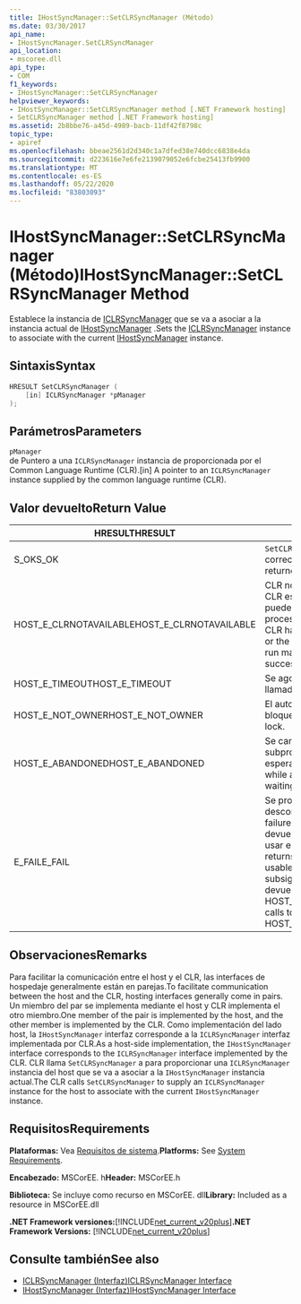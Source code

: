 ```yaml
---
title: IHostSyncManager::SetCLRSyncManager (Método)
ms.date: 03/30/2017
api_name:
- IHostSyncManager.SetCLRSyncManager
api_location:
- mscoree.dll
api_type:
- COM
f1_keywords:
- IHostSyncManager::SetCLRSyncManager
helpviewer_keywords:
- IHostSyncManager::SetCLRSyncManager method [.NET Framework hosting]
- SetCLRSyncManager method [.NET Framework hosting]
ms.assetid: 2b8bbe76-a45d-4989-bacb-11df42f8798c
topic_type:
- apiref
ms.openlocfilehash: bbeae2561d2d340c1a7dfed38e740dcc6838e4da
ms.sourcegitcommit: d223616e7e6fe2139079052e6fcbe25413fb9900
ms.translationtype: MT
ms.contentlocale: es-ES
ms.lasthandoff: 05/22/2020
ms.locfileid: "83803093"
---
```

# <a name="ihostsyncmanagersetclrsyncmanager-method"></a><span data-ttu-id="11c48-102">IHostSyncManager::SetCLRSyncManager (Método)</span><span class="sxs-lookup"><span data-stu-id="11c48-102">IHostSyncManager::SetCLRSyncManager Method</span></span>
<span data-ttu-id="11c48-103">Establece la instancia de [ICLRSyncManager](../../../../docs/framework/unmanaged-api/hosting/iclrsyncmanager-interface.md) que se va a asociar a la instancia actual de [IHostSyncManager](ihostsyncmanager-interface.md) .</span><span class="sxs-lookup"><span data-stu-id="11c48-103">Sets the [ICLRSyncManager](../../../../docs/framework/unmanaged-api/hosting/iclrsyncmanager-interface.md) instance to associate with the current [IHostSyncManager](ihostsyncmanager-interface.md) instance.</span></span>  
  
## <a name="syntax"></a><span data-ttu-id="11c48-104">Sintaxis</span><span class="sxs-lookup"><span data-stu-id="11c48-104">Syntax</span></span>  
  
```cpp  
HRESULT SetCLRSyncManager (  
    [in] ICLRSyncManager *pManager  
);  
```  
  
## <a name="parameters"></a><span data-ttu-id="11c48-105">Parámetros</span><span class="sxs-lookup"><span data-stu-id="11c48-105">Parameters</span></span>  
 `pManager`  
 <span data-ttu-id="11c48-106">de Puntero a una `ICLRSyncManager` instancia de proporcionada por el Common Language Runtime (CLR).</span><span class="sxs-lookup"><span data-stu-id="11c48-106">[in] A pointer to an `ICLRSyncManager` instance supplied by the common language runtime (CLR).</span></span>  
  
## <a name="return-value"></a><span data-ttu-id="11c48-107">Valor devuelto</span><span class="sxs-lookup"><span data-stu-id="11c48-107">Return Value</span></span>  
  
|<span data-ttu-id="11c48-108">HRESULT</span><span class="sxs-lookup"><span data-stu-id="11c48-108">HRESULT</span></span>|<span data-ttu-id="11c48-109">Descripción</span><span class="sxs-lookup"><span data-stu-id="11c48-109">Description</span></span>|  
|-------------|-----------------|  
|<span data-ttu-id="11c48-110">S_OK</span><span class="sxs-lookup"><span data-stu-id="11c48-110">S_OK</span></span>|<span data-ttu-id="11c48-111">`SetCLRSyncManager`se devolvió correctamente.</span><span class="sxs-lookup"><span data-stu-id="11c48-111">`SetCLRSyncManager` returned successfully.</span></span>|  
|<span data-ttu-id="11c48-112">HOST_E_CLRNOTAVAILABLE</span><span class="sxs-lookup"><span data-stu-id="11c48-112">HOST_E_CLRNOTAVAILABLE</span></span>|<span data-ttu-id="11c48-113">CLR no se ha cargado en un proceso o CLR está en un estado en el que no puede ejecutar código administrado ni procesar la llamada correctamente.</span><span class="sxs-lookup"><span data-stu-id="11c48-113">The CLR has not been loaded into a process, or the CLR is in a state in which it cannot run managed code or process the call successfully.</span></span>|  
|<span data-ttu-id="11c48-114">HOST_E_TIMEOUT</span><span class="sxs-lookup"><span data-stu-id="11c48-114">HOST_E_TIMEOUT</span></span>|<span data-ttu-id="11c48-115">Se agotó el tiempo de espera de la llamada.</span><span class="sxs-lookup"><span data-stu-id="11c48-115">The call timed out.</span></span>|  
|<span data-ttu-id="11c48-116">HOST_E_NOT_OWNER</span><span class="sxs-lookup"><span data-stu-id="11c48-116">HOST_E_NOT_OWNER</span></span>|<span data-ttu-id="11c48-117">El autor de la llamada no posee el bloqueo.</span><span class="sxs-lookup"><span data-stu-id="11c48-117">The caller does not own the lock.</span></span>|  
|<span data-ttu-id="11c48-118">HOST_E_ABANDONED</span><span class="sxs-lookup"><span data-stu-id="11c48-118">HOST_E_ABANDONED</span></span>|<span data-ttu-id="11c48-119">Se canceló un evento mientras un subproceso o fibra bloqueados estaba esperando en él.</span><span class="sxs-lookup"><span data-stu-id="11c48-119">An event was canceled while a blocked thread or fiber was waiting on it.</span></span>|  
|<span data-ttu-id="11c48-120">E_FAIL</span><span class="sxs-lookup"><span data-stu-id="11c48-120">E_FAIL</span></span>|<span data-ttu-id="11c48-121">Se produjo un error grave desconocido.</span><span class="sxs-lookup"><span data-stu-id="11c48-121">An unknown catastrophic failure occurred.</span></span> <span data-ttu-id="11c48-122">Cuando un método devuelve E_FAIL, CLR ya no se puede usar en el proceso.</span><span class="sxs-lookup"><span data-stu-id="11c48-122">When a method returns E_FAIL, the CLR is no longer usable within the process.</span></span> <span data-ttu-id="11c48-123">Las llamadas subsiguientes a métodos de hospedaje devuelven HOST_E_CLRNOTAVAILABLE.</span><span class="sxs-lookup"><span data-stu-id="11c48-123">Subsequent calls to hosting methods return HOST_E_CLRNOTAVAILABLE.</span></span>|  
  
## <a name="remarks"></a><span data-ttu-id="11c48-124">Observaciones</span><span class="sxs-lookup"><span data-stu-id="11c48-124">Remarks</span></span>  
 <span data-ttu-id="11c48-125">Para facilitar la comunicación entre el host y el CLR, las interfaces de hospedaje generalmente están en parejas.</span><span class="sxs-lookup"><span data-stu-id="11c48-125">To facilitate communication between the host and the CLR, hosting interfaces generally come in pairs.</span></span> <span data-ttu-id="11c48-126">Un miembro del par se implementa mediante el host y CLR implementa el otro miembro.</span><span class="sxs-lookup"><span data-stu-id="11c48-126">One member of the pair is implemented by the host, and the other member is implemented by the CLR.</span></span> <span data-ttu-id="11c48-127">Como implementación del lado host, la `IHostSyncManager` interfaz corresponde a la `ICLRSyncManager` interfaz implementada por CLR.</span><span class="sxs-lookup"><span data-stu-id="11c48-127">As a host-side implementation, the `IHostSyncManager` interface corresponds to the `ICLRSyncManager` interface implemented by the CLR.</span></span> <span data-ttu-id="11c48-128">CLR llama `SetCLRSyncManager` a para proporcionar una `ICLRSyncManager` instancia del host que se va a asociar a la `IHostSyncManager` instancia actual.</span><span class="sxs-lookup"><span data-stu-id="11c48-128">The CLR calls `SetCLRSyncManager` to supply an `ICLRSyncManager` instance for the host to associate with the current `IHostSyncManager` instance.</span></span>  
  
## <a name="requirements"></a><span data-ttu-id="11c48-129">Requisitos</span><span class="sxs-lookup"><span data-stu-id="11c48-129">Requirements</span></span>  
 <span data-ttu-id="11c48-130">**Plataformas:** Vea [Requisitos de sistema](../../get-started/system-requirements.md).</span><span class="sxs-lookup"><span data-stu-id="11c48-130">**Platforms:** See [System Requirements](../../get-started/system-requirements.md).</span></span>  
  
 <span data-ttu-id="11c48-131">**Encabezado:** MSCorEE. h</span><span class="sxs-lookup"><span data-stu-id="11c48-131">**Header:** MSCorEE.h</span></span>  
  
 <span data-ttu-id="11c48-132">**Biblioteca:** Se incluye como recurso en MSCorEE. dll</span><span class="sxs-lookup"><span data-stu-id="11c48-132">**Library:** Included as a resource in MSCorEE.dll</span></span>  
  
 <span data-ttu-id="11c48-133">**.NET Framework versiones:**[!INCLUDE[net_current_v20plus](../../../../includes/net-current-v20plus-md.md)]</span><span class="sxs-lookup"><span data-stu-id="11c48-133">**.NET Framework Versions:** [!INCLUDE[net_current_v20plus](../../../../includes/net-current-v20plus-md.md)]</span></span>  
  
## <a name="see-also"></a><span data-ttu-id="11c48-134">Consulte también</span><span class="sxs-lookup"><span data-stu-id="11c48-134">See also</span></span>

- [<span data-ttu-id="11c48-135">ICLRSyncManager (Interfaz)</span><span class="sxs-lookup"><span data-stu-id="11c48-135">ICLRSyncManager Interface</span></span>](iclrsyncmanager-interface.md)
- [<span data-ttu-id="11c48-136">IHostSyncManager (Interfaz)</span><span class="sxs-lookup"><span data-stu-id="11c48-136">IHostSyncManager Interface</span></span>](ihostsyncmanager-interface.md)
